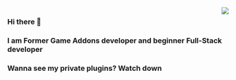 <img align="right" src="https://github-readme-stats.vercel.app/api?username=RaidoNek&count_private=true&show_icons=true&text_color=718096&bg_color=ffffff" />

### Hi there 👋
### I am Former Game Addons developer and beginner Full-Stack developer
### Wanna see my private plugins? Watch down

<!--
**RaidoNek/RaidoNek** is a ✨ _special_ ✨ repository because its `README.md` (this file) appears on your GitHub profile.

Here are some ideas to get you started:

- 🔭 I’m currently working on ...
- 🌱 I’m currently learning ...
- 👯 I’m looking to collaborate on ...
- 🤔 I’m looking for help with ...
- 💬 Ask me about ...
- 📫 How to reach me: ...
- 😄 Pronouns: ...
- ⚡ Fun fact: ...
-->
